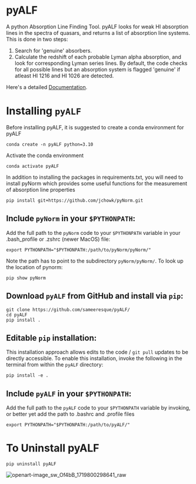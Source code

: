 # pyALF
A python Absorption Line Finding Tool. pyALF looks for weak HI absorption lines in the spectra of quasars, and returns a list of absorption line systems. This is done in two steps:

1. Search for 'genuine' absorbers.
2. Calculate the redshift of each probable Lyman alpha absorption, and look for corresponding Lyman series lines. By default, the code checks for all possible lines but an absorption system is flagged 'genuine' if atleast HI 1216 and HI 1026 are detected.

Here's a detailed <a href="https://github.com/sameeresque/pyALF/blob/main/docs/_build/html/index.html" title="Documentation">Documentation</a>.

# Installing `pyALF`

Before installing pyALF, it is suggested to create a conda environment for pyALF
```
conda create -n pyALF python=3.10
```
Activate the conda environment
```
conda activate pyALF
```
In addition to installing the packages in requirements.txt, you will need to install pyNorm which provides some useful functions for the measurement of absorption line properties 
```
pip install git+https://github.com/jchowk/pyNorm.git
```
## **Include `pyNorm` in your `$PYTHONPATH`:**

Add the full path to the `pyNorm` code to your `$PYTHONPATH` variable in your .bash_profile or .zshrc (newer MacOS) file:

```
export PYTHONPATH="$PYTHONPATH:/path/to/pyNorm/pyNorm/"
```

Note the path has to point to the subdirectory `pyNorm/pyNorm/`. 
To look up the location of pynorm:

```
pip show pyNorm
```

## **Download `pyALF` from GitHub and install via `pip`:**

```
git clone https://github.com/sameeresque/pyALF/
cd pyALF
pip install .
```

## **Editable `pip` installation:**

This installation approach allows edits to the code / `git pull` updates to be directly accessible. To enable this installation, invoke the following in the terminal from within the `pyALF` directory:
```
pip install -e .
```

## **Include `pyALF` in your `$PYTHONPATH`:**

Add the full path to the `pyALF` code to your `$PYTHONPATH` variable by invoking, or better yet add the path to .bashrc and .profile files

```
export PYTHONPATH="$PYTHONPATH:/path/to/pyALF/"
```

# **To Uninstall pyALF**

```
pip uninstall pyALF
```

![openart-image_sw_Of4bB_1719800298641_raw](https://github.com/sameeresque/pyALF/assets/16863470/34cfa66d-bcb2-4582-b177-bca7de52c2ba)
